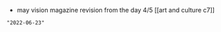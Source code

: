 - may vision magazine revision from the day 4/5
[[art and culture c7]]

```query 2021-11-07 00:33
"2022-06-23"
```